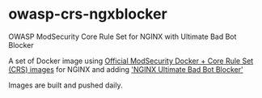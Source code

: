 # owasp-crs-ngxblocker
OWASP ModSecurity Core Rule Set for NGINX with Ultimate Bad Bot Blocker 

A set of Docker image using [Official ModSecurity Docker + Core Rule Set (CRS) images](https://github.com/coreruleset/modsecurity-crs-docker) for NGINX and adding ['NGINX Ultimate Bad Bot Blocker'](https://github.com/mitchellkrogza/nginx-ultimate-bad-bot-blocker)

Images are built and pushed daily.